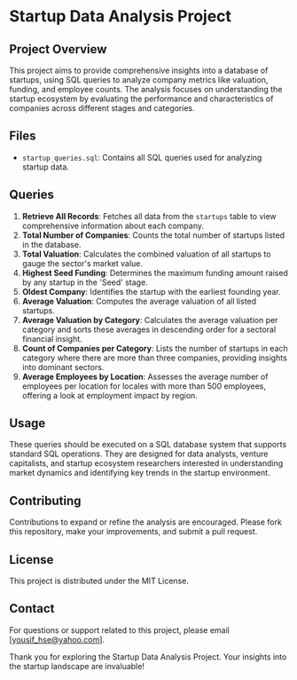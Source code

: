 # Startup Data Analysis Project

## Project Overview
This project aims to provide comprehensive insights into a database of startups, using SQL queries to analyze company metrics like valuation, funding, and employee counts. The analysis focuses on understanding the startup ecosystem by evaluating the performance and characteristics of companies across different stages and categories.

## Files
- `startup_queries.sql`: Contains all SQL queries used for analyzing startup data.

## Queries
1. **Retrieve All Records**: Fetches all data from the `startups` table to view comprehensive information about each company.
2. **Total Number of Companies**: Counts the total number of startups listed in the database.
3. **Total Valuation**: Calculates the combined valuation of all startups to gauge the sector's market value.
4. **Highest Seed Funding**: Determines the maximum funding amount raised by any startup in the 'Seed' stage.
5. **Oldest Company**: Identifies the startup with the earliest founding year.
6. **Average Valuation**: Computes the average valuation of all listed startups.
7. **Average Valuation by Category**: Calculates the average valuation per category and sorts these averages in descending order for a sectoral financial insight.
8. **Count of Companies per Category**: Lists the number of startups in each category where there are more than three companies, providing insights into dominant sectors.
9. **Average Employees by Location**: Assesses the average number of employees per location for locales with more than 500 employees, offering a look at employment impact by region.

## Usage
These queries should be executed on a SQL database system that supports standard SQL operations. They are designed for data analysts, venture capitalists, and startup ecosystem researchers interested in understanding market dynamics and identifying key trends in the startup environment.

## Contributing
Contributions to expand or refine the analysis are encouraged. Please fork this repository, make your improvements, and submit a pull request.

## License
This project is distributed under the MIT License.

## Contact
For questions or support related to this project, please email [yousif_hse@yahoo.com].

Thank you for exploring the Startup Data Analysis Project. Your insights into the startup landscape are invaluable!
